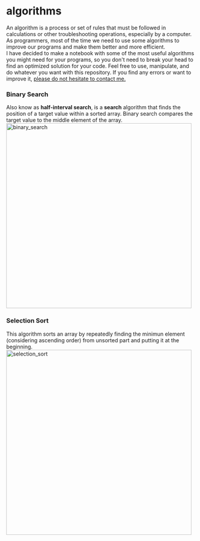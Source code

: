# algorithms
An algorithm is a process or set of rules that must be followed in calculations or other troubleshooting operations, especially by a computer. As programmers, most of the time we need to use some algorithms to improve our programs and make them better and more efficient.<br>
I have decided to make a notebook with some of the most useful algorithms you might need for your programs, so you don't need to break your head to find an optimized solution for your code. Feel free to use, manipulate, and do whatever you want with this repository. If you find any errors or want to improve it, <a href="https://github.com/pgomez-a">please do not hesitate to contact me.</a>

### Binary Search
Also know as <b>half-interval search</b>, is a <b>search</b> algorithm that finds the position of a target value within a sorted array. Binary search compares the target value to the middle element of the array.<br>
<img width="493" alt="binary_search" src="https://user-images.githubusercontent.com/74931024/115127964-e2b2fd00-9fda-11eb-86af-b7aeb18ad017.png">


### Selection Sort
This algorithm sorts an array by repeatedly finding the minimun element (considering ascending order) from unsorted part and putting it at the beginning.<br>
<img width="493" alt="selection_sort" src="https://user-images.githubusercontent.com/74931024/115128053-64a32600-9fdb-11eb-86c0-08bfbef7d1cb.png">
